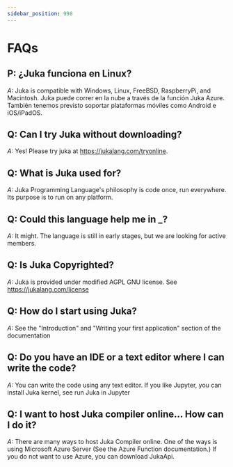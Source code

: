 ```yaml
---
sidebar_position: 998
---
```


# FAQs

## P: ¿Juka funciona en Linux?
*A:* Juka is compatible with Windows, Linux, FreeBSD, RaspberryPi, and Macintosh. Juka puede correr en la nube a través de la función Juka Azure. También tenemos previsto soportar plataformas móviles como Android e iOS/iPadOS.

## Q: Can I try Juka without downloading?
*A:* Yes! Please try juka at https://jukalang.com/tryonline.

## Q: What is Juka used for?
*A:* Juka Programming Language's philosophy is code once, run everywhere. Its purpose is to run on any platform.

## Q: Could this language help me in _?
*A:* It might. The language is still in early stages, but we are looking for active members.

## Q: Is Juka Copyrighted?
*A:* Juka is provided under modified AGPL GNU license. See https://jukalang.com/license

## Q: How do I start using Juka?
*A:* See the "Introduction" and "Writing your first application" section of the documentation

## Q: Do you have an IDE or a text editor where I can write the code?
*A:* You can write the code using any text editor. If you like Jupyter, you can install Juka kernel, see run Juka in Jupyter

## Q: I want to host Juka compiler online... How can I do it?
*A:* There are many ways to host Juka Compiler online. One of the ways is using Microsoft Azure Server (See the Azure Function documentation.) If you do not want to use Azure, you can download JukaApi. 